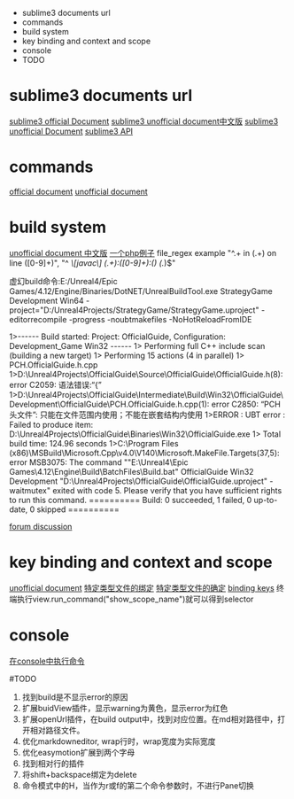 <!-- MarkdownTOC -->

- sublime3 documents url
- commands
- build system
- key binding and context and scope
- console
- TODO

<!-- /MarkdownTOC -->
# sublime3 documents url
[sublime3 official Document](https://www.sublimetext.com/docs/3/index.html)
[sublime3 unofficial document中文版](http://sublime-text.readthedocs.io/en/latest/intro.html)
[sublime3 unofficial Document](http://docs.sublimetext.info/en/latest/extensibility/plugins.html)
[sublime3 API](https://www.sublimetext.com/docs/3/api_reference.html)


# commands
[official document](http://www.sublimetext.com/docs/3/commands.html)
[unofficial document](http://docs.sublimetext.info/en/latest/reference/commands.html)



# build system
[unofficial document 中文版](http://sublime-text.readthedocs.io/en/latest/reference/build_systems.html)
[一个php例子](http://www.cnblogs.com/picaso/p/3337866.html)
file_regex example
"^.+ in (.+) on line ([0-9]+)",
"^ *\\[javac\\] (.+):([0-9]+):() (.*)$"

虚幻build命令:E:/Unreal4/Epic Games/4.12/Engine/Binaries/DotNET/UnrealBuildTool.exe StrategyGame Development Win64 -project="D:/Unreal4Projects/StrategyGame/StrategyGame.uproject" -editorrecompile -progress -noubtmakefiles -NoHotReloadFromIDE

1>------ Build started: Project: OfficialGuide, Configuration: Development_Game Win32 ------
1>  Performing full C++ include scan (building a new target)
1>  Performing 15 actions (4 in parallel)
1>  PCH.OfficialGuide.h.cpp
1>D:\Unreal4Projects\OfficialGuide\Source\OfficialGuide\OfficialGuide.h(8): error C2059: 语法错误:“{”
1>D:\Unreal4Projects\OfficialGuide\Intermediate\Build\Win32\OfficialGuide\Development\OfficialGuide\PCH.OfficialGuide.h.cpp(1): error C2850: “PCH 头文件”: 只能在文件范围内使用；不能在嵌套结构内使用
1>ERROR : UBT error : Failed to produce item: D:\Unreal4Projects\OfficialGuide\Binaries\Win32\OfficialGuide.exe
1>  Total build time: 124.96 seconds
1>C:\Program Files (x86)\MSBuild\Microsoft.Cpp\v4.0\V140\Microsoft.MakeFile.Targets(37,5): error MSB3075: The command ""E:\Unreal4\Epic Games\4.12\Engine\Build\BatchFiles\Build.bat" OfficialGuide Win32 Development "D:\Unreal4Projects\OfficialGuide\OfficialGuide.uproject" -waitmutex" exited with code 5. Please verify that you have sufficient rights to run this command.
========== Build: 0 succeeded, 1 failed, 0 up-to-date, 0 skipped ==========

[forum discussion](https://answers.unrealengine.com/questions/92910/is-there-any-way-to-change-the-default-editoride-t.html)


# key binding and context and scope
[unofficial document](http://docs.sublimetext.info/en/latest/customization/key_bindings.html)
[特定类型文件的绑定](https://forum.sublimetext.com/t/file-type-specific-key-bindings/2839/3)
[特定类型文件的确定](https://forum.sublimetext.com/t/selector-on-a-keybind/3785/3)
[binding keys](http://sublimetext.info/docs/en/reference/key_bindings.html)
终端执行view.run_command("show_scope_name")就可以得到selector


# console
[在console中执行命令](http://docs.sublimetext.info/en/latest/extensibility/commands.html?highlight=console)



#TODO
1. 找到build是不显示error的原因
1. 扩展buidView插件，显示warning为黄色，显示error为红色
1. 扩展openUrl插件，在build output中，找到对应位置。在md相对路径中，打开相对路径文件。
1. 优化markdowneditor, wrap行时，wrap宽度为实际宽度
1. 优化easymotion扩展到两个字母
1. 找到相对行的插件
1. 将shift+backspace绑定为delete
1. 命令模式中的H，当作为r或f的第二个命令参数时，不进行Pane切换